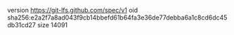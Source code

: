 version https://git-lfs.github.com/spec/v1
oid sha256:e2a2f7a8ad043f9cb14bbefd61b64fa3e36de77debba6a1c8cd6dc45db31cd27
size 14091
